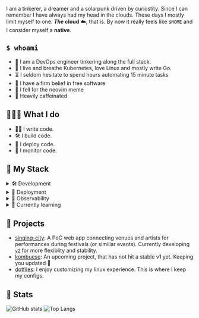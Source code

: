 I am a tinkerer, a dreamer and a solarpunk driven by curiostity.
Since I can remember I have always had my head in the clouds.
These days I mostly limit myself to one.
**_The_ cloud** ☁️, that is.
By now it really feels like `$HOME` and I consider myself a **native**.

## `$ whoami`

- 🔧 I am a DevOps engineer tinkering along the full stack.
- 🐧 I live and breathe Kubernetes, love Linux and mostly write Go.
- ⏳ I seldom hesitate to spend hours automating 15 minute tasks
- 🐃 I have a firm belief in free software
- 📓 I fell for the neovim meme
- 🧉 Heavily caffeinated

## 👨🏻‍🔧 What I do

- ✍🏻 I write code.
- 🛠️ I build code.
- 🚀 I deploy code.
- 🔎 I monitor code.

## 🧰 My Stack

<details>
<summary>🛠️ Development</summary>
<br/>
<ul>
  <li>Go</li>
  <li>Typescript</li>
</ul>
</details>

<details>
<summary>🚀 Deployment</summary>
<br/>
<ul>
  <li>Kubernetes</li>
  <li>ArgoCD</li>
  <li>Helm</li>
</ul>
</details>

<details>
<summary>🔎 Observability</summary>
<br/>
<ul>
  <li>Prometheus</li>
  <li>Loki</li>
  <li>Tempo</li>
  <li>Grafana</li>
  <li>Opentelemetry</li>
</ul>
</details>

<details>
<summary>🌱 Currently learning</summary>
<br/>
<ul>
  <li>Terraform</li>
  <li>Opentelemetry: <a href="https://github.com/sekthor/otel-test">otel-test</a>, <a href="https://github.com/sekthor/tracy">tracy</a></li>
  <li>OIDC / OAuth2: <a href="https://github.com/sekthor/go-api-oauth">go-api-oauth</a></li>
  <li>grpc / protocol buffers: <a href="https://github.com/sekthor/protobuf">protobuf</a></li>
  <li>React / Next</li>
</ul>
</details>

## 💼 Projects

- [singing-city](https://github.com/sekthor/singing-city): A PoC web app connecting venues and artists for performances during festivals (or similiar events). Currently developing [`v2`](https://github.com/sekthor/singing-city/tree/v2) for more flexiblity and stability.
- [kombuese](http://github.com/kombuese): An upcoming project, that has not hit a stable v1 yet. Keeping you updated 🤫
- [dotfiles](http://github.com/sekthor/dotfiles): I enjoy customizing my linux experience. This is where I keep my configs.

## 🔬 Stats

![GitHub stats](https://github-readme-stats.vercel.app/api?username=sekthor&show_icons=true&hide=contribs&hide_title=true) 
![Top Langs](https://github-readme-stats.vercel.app/api/top-langs/?username=sekthor&hide=Jupyter%20Notebook,html,scss&layout=compact&hide_title=true)
